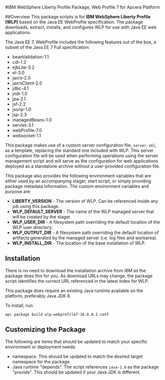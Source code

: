 #IBM WebSphere Liberty Profile Package, Web Profile 7 for Apcera Platform

##Overview
This package scripts is for **IBM WebSphere Liberty Profile (WLP)** based on the Java EE WebProfile specification. The package downloads, extract, installs, and configures WLP for use with Java EE web applications.

The Java EE 7, WebProfile includes the following features out of the box, a subset of the Java EE 7 Full specification:

- beanValidation-1.1
- cdi-1.2
- ejbLite-3.2
- el-3.0
- jaxrs-2.0
- jaxrsClient-2.0
- jdbc-4.1
- jndi-1.0
- jpa-2.1
- jsf-2.2
- jsonp-1.0
- jsp-2.3
- managedBeans-1.0
- servlet-3.1
- webProfile-7.0
- websocket-1.1

This package makes use of a custom server configuration file, `server.xml`, as a template, replacing the standard one included with WLP. This server configuration file will be used when performing operations using the server management script and will serve as the configuration for web applications deployed as a standalone archive without a user-provided configuration file.

This package also provides the following environment variables that are either used by an accompanying stager, start script, or simply providing package metadata information. The custom environment variables and purpose are:

- **LIBERTY_VERSION** - The version of WLP. Can be referenced inside any job using this package.
- **WLP_DEFAULT_SERVER** - The name of the WLP managed server that will be created by the stager.
- **WLP_USER_DIR** - A filesystem path overriding the default location of the WLP user directory.
- **WLP_OUTPUT_DIR** - A filesystem path overriding the default location of artifacts generated by the managed server (i.e. log files and workarea).
- **WLP_INSTALL_DIR** - The location of the base installation of WLP.


## Installation
There is no need to download the installation archive from IBM as the package does this for you. As download URLs may change, the package script identifies the correct URL referenced in the latest index for WLP.

This package does require an existing Java runtime available on the platform, preferably Java JDK 8.

To install, run:

```
apc package build wlp-webprofile7-16.0.0.2.conf
```

## Customizing the Package
The following are items that should be updated to match your specific environment or deployment needs:

- namespace. This should be updated to match the desired target namespace for the package.
- Java runtime "depends". The script references `java-1.8` as the package "provide". This should be updated if your Java JDK is different.
